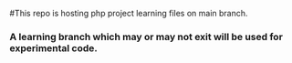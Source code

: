 #This repo is hosting php project learning files on main branch.
### A learning branch which may or may not exit will be used for experimental code. 
